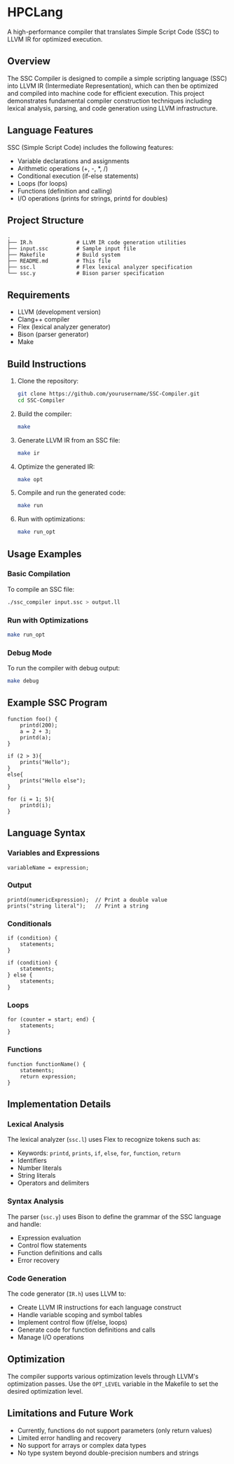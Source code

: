 # HPCLang

A high-performance compiler that translates Simple Script Code (SSC) to LLVM IR for optimized execution.

## Overview

The SSC Compiler is designed to compile a simple scripting language (SSC) into LLVM IR (Intermediate Representation), which can then be optimized and compiled into machine code for efficient execution. This project demonstrates fundamental compiler construction techniques including lexical analysis, parsing, and code generation using LLVM infrastructure.

## Language Features

SSC (Simple Script Code) includes the following features:

- Variable declarations and assignments
- Arithmetic operations (+, -, *, /)
- Conditional execution (if-else statements)
- Loops (for loops)
- Functions (definition and calling)
- I/O operations (prints for strings, printd for doubles)

## Project Structure

```
.
├── IR.h              # LLVM IR code generation utilities
├── input.ssc         # Sample input file
├── Makefile          # Build system
├── README.md         # This file
├── ssc.l             # Flex lexical analyzer specification
└── ssc.y             # Bison parser specification
```

## Requirements

- LLVM (development version)
- Clang++ compiler
- Flex (lexical analyzer generator)
- Bison (parser generator)
- Make

## Build Instructions

1. Clone the repository:
   ```bash
   git clone https://github.com/yourusername/SSC-Compiler.git
   cd SSC-Compiler
   ```

2. Build the compiler:
   ```bash
   make
   ```

3. Generate LLVM IR from an SSC file:
   ```bash
   make ir
   ```

4. Optimize the generated IR:
   ```bash
   make opt
   ```

5. Compile and run the generated code:
   ```bash
   make run
   ```

6. Run with optimizations:
   ```bash
   make run_opt
   ```

## Usage Examples

### Basic Compilation

To compile an SSC file:
```bash
./ssc_compiler input.ssc > output.ll
```

### Run with Optimizations

```bash
make run_opt
```

### Debug Mode

To run the compiler with debug output:
```bash
make debug
```

## Example SSC Program

```
function foo() { 
    printd(200);
    a = 2 + 3;
    printd(a);
}

if (2 > 3){
    prints("Hello");
} 
else{
    prints("Hello else");
}

for (i = 1; 5){
    printd(i);
}
```

## Language Syntax

### Variables and Expressions
```
variableName = expression;
```

### Output
```
printd(numericExpression);  // Print a double value
prints("string literal");   // Print a string
```

### Conditionals
```
if (condition) {
    statements;
}

if (condition) {
    statements;
} else {
    statements;
}
```

### Loops
```
for (counter = start; end) {
    statements;
}
```

### Functions
```
function functionName() {
    statements;
    return expression;
}
```

## Implementation Details

### Lexical Analysis

The lexical analyzer (`ssc.l`) uses Flex to recognize tokens such as:
- Keywords: `printd`, `prints`, `if`, `else`, `for`, `function`, `return`
- Identifiers
- Number literals
- String literals
- Operators and delimiters

### Syntax Analysis

The parser (`ssc.y`) uses Bison to define the grammar of the SSC language and handle:
- Expression evaluation
- Control flow statements
- Function definitions and calls
- Error recovery

### Code Generation

The code generator (`IR.h`) uses LLVM to:
- Create LLVM IR instructions for each language construct
- Handle variable scoping and symbol tables
- Implement control flow (if/else, loops)
- Generate code for function definitions and calls
- Manage I/O operations

## Optimization

The compiler supports various optimization levels through LLVM's optimization passes. Use the `OPT_LEVEL` variable in the Makefile to set the desired optimization level.

## Limitations and Future Work

- Currently, functions do not support parameters (only return values)
- Limited error handling and recovery
- No support for arrays or complex data types
- No type system beyond double-precision numbers and strings
